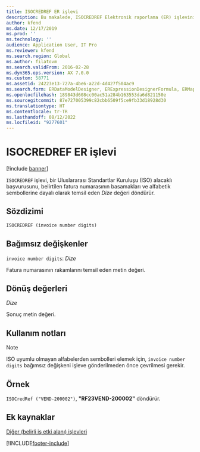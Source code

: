 ```yaml
---
title: ISOCREDREF ER işlevi
description: Bu makalede, ISOCREDREF Elektronik raporlama (ER) işlevinin nasıl kullanıldığı hakkında bilgi sağlanmaktadır.
author: kfend
ms.date: 12/17/2019
ms.prod: ''
ms.technology: ''
audience: Application User, IT Pro
ms.reviewer: kfend
ms.search.region: Global
ms.author: filatovm
ms.search.validFrom: 2016-02-28
ms.dyn365.ops.version: AX 7.0.0
ms.custom: 58771
ms.assetid: 24223e13-727a-4be6-a22d-4d427f504ac9
ms.search.form: ERDataModelDesigner, ERExpressionDesignerFormula, ERMappedFormatDesigner, ERModelMappingDesigner
ms.openlocfilehash: 189843d608cc00ac51a284b163553da6d821150e
ms.sourcegitcommit: 87e727005399c82cbb6509f5ce9fb33d18928d30
ms.translationtype: HT
ms.contentlocale: tr-TR
ms.lasthandoff: 08/12/2022
ms.locfileid: "9277601"
---
```

# <a name="isocredref-er-function"></a>ISOCREDREF ER işlevi

[!include [banner](../includes/banner.md)]

`ISOCREDREF` işlevi, bir Uluslararası Standartlar Kuruluşu (ISO) alacaklı başvurusunu, belirtilen fatura numarasının basamakları ve alfabetik sembollerine dayalı olarak temsil eden *Dize* değeri döndürür.

## <a name="syntax"></a>Sözdizimi

```vb
ISOCREDREF (invoice number digits)
```

## <a name="arguments"></a>Bağımsız değişkenler

`invoice number digits`: *Dize*

Fatura numarasının rakamlarını temsil eden metin değeri.

## <a name="return-values"></a>Dönüş değerleri

*Dize*

Sonuç metin değeri.

## <a name="usage-notes"></a>Kullanım notları

> [!NOTE] 
> ISO uyumlu olmayan alfabelerden sembolleri elemek için, `invoice number digits` bağımsız değişkeni işleve gönderilmeden önce çevrilmesi gerekir.

## <a name="example"></a>Örnek

`ISOCredRef ("VEND-200002")`, **"RF23VEND-200002"** döndürür.

## <a name="additional-resources"></a>Ek kaynaklar

[Diğer (belirli iş etki alanı) işlevleri](er-functions-category-other.md)


[!INCLUDE[footer-include](../../../includes/footer-banner.md)]

